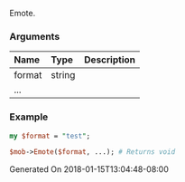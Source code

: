 Emote.
### Arguments
**Name**|**Type**|**Description**
:---|:---|:---
format|string|
...||

### Example

```perl
my $format = "test";

$mob->Emote($format, ...); # Returns void
```


Generated On 2018-01-15T13:04:48-08:00